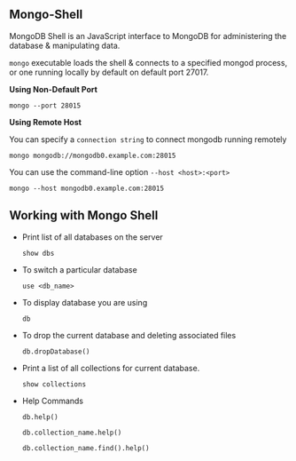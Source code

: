 ## Mongo-Shell

MongoDB Shell is an JavaScript interface to MongoDB for administering the database & manipulating data.

```mongo``` executable loads the shell & connects to a specified mongod process, or one running locally by default on default port 27017.

**Using Non-Default Port**

```mongo --port 28015```

**Using Remote Host**

You can specify a ```connection string``` to connect mongodb running remotely

```mongo mongodb://mongodb0.example.com:28015```

You can use the command-line option ```--host <host>:<port>```

```mongo --host mongodb0.example.com:28015```

## Working with Mongo Shell

* Print list of all databases on the server

    ```show dbs```

* To switch a particular database

    ```use <db_name>```

* To display database you are using

    ```db```

* To drop the current database and deleting associated files

    ```db.dropDatabase()```

* Print a list of all collections for current database.

    ```show collections```

* Help Commands

    ```db.help()```

    ```db.collection_name.help()```
    
    ```db.collection_name.find().help()```